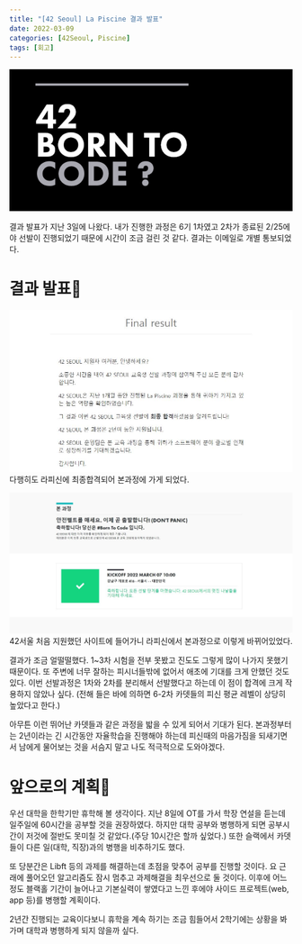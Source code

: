 ```yaml
---
title: "[42 Seoul] La Piscine 결과 발표"
date: 2022-03-09
categories: [42Seoul, Piscine]
tags: [회고]
---
```

![42](/assets/img/42seoul/piscine/result1.jpeg)

결과 발표가 지난 3일에 나왔다. 내가 진행한 과정은 6기 1차였고 2차가 종료된 2/25에야 선발이 진행되었기 때문에 시간이 조금 걸린 것 같다. 결과는 이메일로 개별 통보되었다.

# 결과 발표📧

![42](/assets/img/42seoul/piscine/result2.jpeg)
다행히도 라피신에 최종합격되어 본과정에 가게 되었다.

![42](/assets/img/42seoul/piscine/result3.jpeg)
42서울 처음 지원했던 사이트에 들어가니 라피신에서 본과정으로 이렇게 바뀌어있었다.

결과가 조금 얼떨떨했다. 1~3차 시험을 전부 못봤고 진도도 그렇게 많이 나가지 못했기 때문이다. 또 주변에 너무 잘하는 피시너들밖에 없어서 애초에 기대를 크게 안했던 것도 있다. 이번 선발과정은 1차와 2차를 분리해서 선발했다고 하는데 이 점이 합격에 크게 작용하지 않았나 싶다. (전해 들은 바에 의하면 6-2차 카뎃들의 피신 평균 레벨이 상당히 높았다고 한다.)

아무튼 이런 뛰어난 카뎃들과 같은 과정을 밟을 수 있게 되어서 기대가 된다. 본과정부터는 2년이라는 긴 시간동안 자율학습을 진행해야 하는데 피신때의 마음가짐을 되새기면서 남에게 물어보는 것을 서슴지 말고 나도 적극적으로 도와야겠다.

# 앞으로의 계획📝
우선 대학을 한학기만 휴학해 볼 생각이다. 지난 8일에 OT를 가서 학장 연설을 듣는데 일주일에 60시간을 공부할 것을 권장하였다. 하지만 대학 공부와 병행하게 되면 공부시간이 저것에 절반도 못미칠 것 같았다.(주당 10시간은 할까 싶었다.) 또한 슬랙에서 카뎃들이 다른 일(대학, 직장)과의 병행을 비추하기도 했다.

또 당분간은 Libft 등의 과제를 해결하는데 초점을 맞추어 공부를 진행할 것이다. 요 근래에 풀어오던 알고리즘도 잠시 멈추고 과제해결을 최우선으로 둘 것이다. 이후에 어느정도 블랙홀 기간이 늘어나고 기본실력이 쌓였다고 느낀 후에야 사이드 프로젝트(web, app 등)를 병행할 계획이다.

2년간 진행되는 교육이다보니 휴학을 계속 하기는 조금 힘들어서 2학기에는 상황을 봐가며 대학과 병행하게 되지 않을까 싶다.